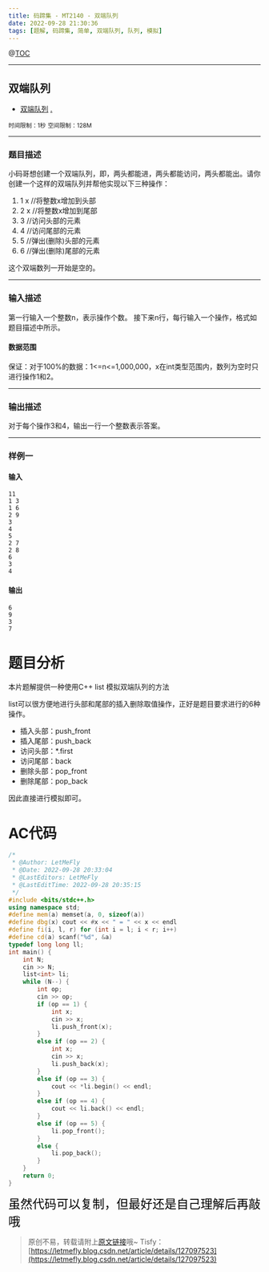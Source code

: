 ```yaml
---
title: 码蹄集 - MT2140 - 双端队列
date: 2022-09-28 21:30:36
tags: [题解, 码蹄集, 简单, 双端队列, 队列, 模拟]
---
```


@[TOC](传送门)


---


## 双端队列

+ <a href="https://matiji.net/exam/brushquestion/140/3181/1DC60EA6DF83A333301CFFE1407FBA59"> 双端队列</a> <a href="https://matiji.net/exam/dohomework/1956/3">.</a>

<small>时间限制：1秒</small>
<small>空间限制：128M</small>



---



### 题目描述

小码哥想创建一个双端队列，即，两头都能进，两头都能访问，两头都能出。请你创建一个这样的双端队列并帮他实现以下三种操作：

1. 1 x  //将整数x增加到头部
1. 2 x  //将整数x增加到尾部
1. 3    //访问头部的元素
1. 4    //访问尾部的元素
1. 5    //弹出(删除)头部的元素
1. 6    //弹出(删除)尾部的元素

这个双端数列一开始是空的。

---

### 输入描述

第一行输入一个整数n，表示操作个数。
接下来n行，每行输入一个操作，格式如题目描述中所示。

#### 数据范围

保证：对于100%的数据：1<=n<=1,000,000，x在int类型范围内，数列为空时只进行操作1和2。



---


### 输出描述



对于每个操作3和4，输出一行一个整数表示答案。



---


### 样例一

#### 输入

```
11
1 3
1 6
2 9
3
4
5
2 7
2 8
6
3
4
```

#### 输出

```
6
9
3
7
```




# 题目分析

本片题解提供一种使用C++ list 模拟双端队列的方法

list可以很方便地进行头部和尾部的插入删除取值操作，正好是题目要求进行的6种操作。

+ 插入头部：push_front
+ 插入尾部：push_back
+ 访问头部：*.first
+ 访问尾部：back
+ 删除头部：pop_front
+ 删除尾部：pop_back

因此直接进行模拟即可。

# AC代码

```cpp
/*
 * @Author: LetMeFly
 * @Date: 2022-09-28 20:33:04
 * @LastEditors: LetMeFly
 * @LastEditTime: 2022-09-28 20:35:15
 */
#include <bits/stdc++.h>
using namespace std;
#define mem(a) memset(a, 0, sizeof(a))
#define dbg(x) cout << #x << " = " << x << endl
#define fi(i, l, r) for (int i = l; i < r; i++)
#define cd(a) scanf("%d", &a)
typedef long long ll;
int main() {
    int N;
    cin >> N;
    list<int> li;
    while (N--) {
        int op;
        cin >> op;
        if (op == 1) {
            int x;
            cin >> x;
            li.push_front(x);
        }
        else if (op == 2) {
            int x;
            cin >> x;
            li.push_back(x);
        }
        else if (op == 3) {
            cout << *li.begin() << endl;
        }
        else if (op == 4) {
            cout << li.back() << endl;
        }
        else if (op == 5) {
            li.pop_front();
        }
        else {
            li.pop_back();
        }
    }
    return 0;
}
```

<font color="black" face="楷体" size="5px">虽然代码可以复制，但最好还是自己理解后再敲哦</font>

<!-- <font color="black" face="楷体" size="5px">每周提前更新菁英班周赛题解，点关注，不迷路</font> -->

>原创不易，转载请附上[原文链接](https://blog.tisfy.eu.org/2022/09/28/MaTiJi%20-%20MT2140%20-%20%E5%8F%8C%E7%AB%AF%E9%98%9F%E5%88%97/)哦~
>Tisfy：[https://letmefly.blog.csdn.net/article/details/127097523](https://letmefly.blog.csdn.net/article/details/127097523)